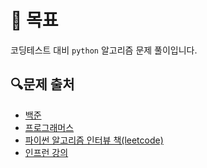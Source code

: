 # 📒 목표
코딩테스트 대비 `python` 알고리즘 문제 풀이입니다.

  
## 🔍문제 출처
- [백준](https://www.acmicpc.net/)
- [프로그래머스](https://programmers.co.kr/learn/challenges)
- [파이썬 알고리즘 인터뷰 책(leetcode)](https://github.com/onlybooks/algorithm-interview)
- [인프런 강의](https://www.inflearn.com/course/%ED%8C%8C%EC%9D%B4%EC%8D%AC-%EC%95%8C%EA%B3%A0%EB%A6%AC%EC%A6%98-%EB%AC%B8%EC%A0%9C%ED%92%80%EC%9D%B4-%EC%BD%94%EB%94%A9%ED%85%8C%EC%8A%A4%ED%8A%B8)
